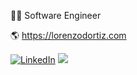 👨‍💻 Software Engineer 
<br>

🌎 https://lorenzodortiz.com 
<br>

[![LinkedIn](https://img.shields.io/badge/LinkedIn-%230077B5.svg?logo=linkedin&logoColor=white)](https://linkedin.com/in/lorenzodortiz) 
![](https://github-readme-stats.vercel.app/api/top-langs/?username=lorenzodortiz&theme=merko&hide_border=false&include_all_commits=true&count_private=true&layout=compact)

